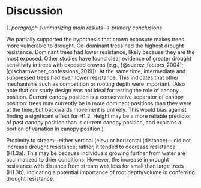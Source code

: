 # Discussion

*1. paragraph summarizing main results--> primary conclusions*

We partially supported the hypothesis that crown exposure makes trees more vulnerable to drought. Co-dominant trees had the highest drought resistance. Dominant trees had lower resistance, likely because they are the most exposed. Other studies have found clear evidence of greater drought sensitivity in trees with exposed crowns (e.g., [@suarez_factors_2004]; [@scharnweber_confessions_2019]). At the same time, intermediate and suppressed trees had even lower resistance. This indicates that other mechanisms such as competition or rooting depth were important. (Also note that our study design was not ideal for testing the role of canopy position. Current canopy position is a conservative separator of canopy position: trees may currently be in more dominant positions than they were at the time, but backwards movement is unlikely. This would bias against finding a signficant effect for H1.2. Height may be a more reliable predictor of past canopy position than is current canopy position, and explains a portion of variation in canopy position.)

Proximity to stream--either vertical (elev) or horizontal (distance)-- did not increase drought resistance; rather, it tended to decrease resistance (H1.3a). This may be because individuals growing further from water are acclimatized to drier conditions. However, the increase in drought resistance with distance from stream was less for small than large trees (H1.3b), indicating a potential importance of root depth/volume in conferring drought resistance.
